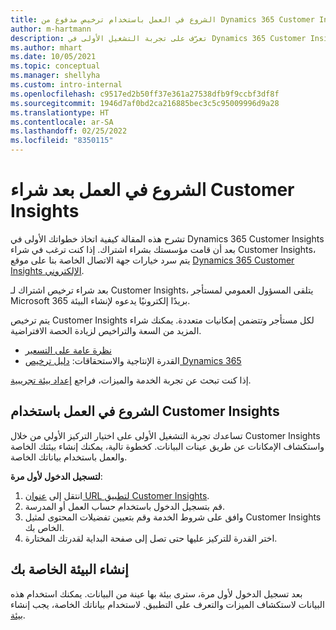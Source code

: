 ```yaml
---
title: الشروع في العمل باستخدام ترخيص مدفوع من Dynamics 365 Customer Insights
author: m-hartmann
description: تعرّف على تجربة التشغيل الأولى في Dynamics 365 Customer Insights واستكشِف إمكاناتها.
ms.author: mhart
ms.date: 10/05/2021
ms.topic: conceptual
ms.manager: shellyha
ms.custom: intro-internal
ms.openlocfilehash: c9517ed2b50ff37e361a27538dfb9f9ccbf3df8f
ms.sourcegitcommit: 1946d7af0bd2ca216885bec3c5c95009996d9a28
ms.translationtype: HT
ms.contentlocale: ar-SA
ms.lasthandoff: 02/25/2022
ms.locfileid: "8350115"
---
```

# <a name="get-started-after-purchasing-customer-insights"></a>الشروع في العمل بعد شراء Customer Insights

تشرح هذه المقالة كيفية اتخاذ خطواتك الأولى في Dynamics 365 Customer Insights بعد أن قامت مؤسستك بشراء اشتراك. إذا كنت ترغب في شراء Customer Insights، يتم سرد خيارات جهة الاتصال الخاصة بنا على موقع [Dynamics 365 Customer Insights الإلكتروني](https://dynamics.microsoft.com/ai/customer-insights/). 

بعد شراء ترخيص اشتراك لـ Customer Insights، يتلقى المسؤول العمومي لمستأجر Microsoft 365 بريدًا إلكترونيًا يدعوه لإنشاء البيئة. 

يتم ترخيص Customer Insights لكل مستأجر وتتضمن إمكانيات متعددة. يمكنك شراء المزيد من السعة والتراخيص لزيادة الحصة الافتراضية. 
- [نظرة عامة على التسعير](https://dynamics.microsoft.com/ai/customer-insights/pricing/)
- القدرة الإنتاجية والاستحقاقات: [دليل ترخيص Dynamics 365](https://go.microsoft.com/fwlink/?LinkId=866544)

إذا كنت تبحث عن تجربة الخدمة والميزات، فراجع [إعداد بيئة تجريبية](trial-signup.md).

## <a name="start-with-customer-insights"></a>الشروع في العمل باستخدام Customer Insights

تساعدك تجربة التشغيل الأولى على اختيار التركيز الأولي من خلال Customer Insights واستكشاف الإمكانات عن طريق عينات البيانات. كخطوة تالية، يمكنك إنشاء بيئتك الخاصة والعمل باستخدام بياناتك الخاصة.

**لتسجيل الدخول لأول مرة**:

1. انتقل إلى [عنوان URL لتطبيق Customer Insights](https://home.ci.ai.dynamics.com).
1. قم بتسجيل الدخول باستخدام حساب العمل أو المدرسة. 
1. وافق على شروط الخدمة وقم بتعيين تفضيلات المحتوى لمثيل Customer Insights الخاص بك.
1. اختر القدرة للتركيز عليها حتى تصل إلى صفحة البداية لقدرتك المختارة.

## <a name="create-your-own-environment"></a>إنشاء البيئة الخاصة بك

بعد تسجيل الدخول لأول مرة، سترى بيئة بها عينة من البيانات. يمكنك استخدام هذه البيانات لاستكشاف الميزات والتعرف على التطبيق. لاستخدام بياناتك الخاصة، يجب إنشاء [بيئة](audience-insights/get-started-paid.md).



